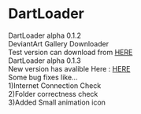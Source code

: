 # DartLoader
DartLoader alpha 0.1.2 <br />
DeviantArt Gallery Downloader <br />
Test version can download from <a href="https://mega.nz/#!Cw1zjZKB!8ZPIkQnPbF-ZD23zrcZ1l5Re80AnGtgn-bBjDMfFjmo">HERE</a> <br />
DartLoader alpha 0.1.3 <br />
New version has avalible Here : <a href="https://mega.nz/#!y99HGbRD!Fh1itJA0GhWfPCS8RH8iWSZ76YoYnzAQQTgoIKIORkY">HERE</a> <br />
Some bug fixes like... <br />
1)Internet Connection Check <br />
2)Folder correctness check <br />
3)Added Small animation icon <br />
